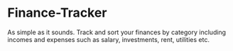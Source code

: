 # Finance-Tracker
As simple as it sounds. Track and sort your finances by category including incomes and expenses such as salary, investments, rent, utilities etc.
